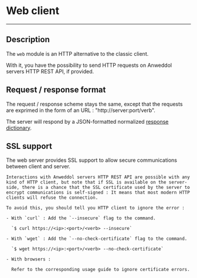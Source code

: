 # Web client

----

## Description

The `web` module is an HTTP alternative to the classic client. 

With it, you have the possibility to send HTTP requests on Anweddol servers
HTTP REST API, if provided.

## Request / response format

The request / response scheme stays the same, except that the requests are exprimed
in the form of an URL : "http://server:port/verb".

The server will respond by a JSON-formatted normalized [response dictionary](../core/communication.md).

## SSL support

The web server provides SSL support to allow secure communications between client and server.

```{warning}
Interactions with Anweddol servers HTTP REST API are possible with any kind of HTTP client, but note that if SSL is available on the server-side, there is a chance that the SSL certificate used by the server to encrypt communications is self-signed : It means that most modern HTTP clients will refuse the connection.

To avoid this, you should tell you HTTP client to ignore the error :

- With `curl` : Add the `--insecure` flag to the command.

  `$ curl https://<ip>:<port>/<verb> --insecure`

- With `wget` : Add the `--no-check-certificate` flag to the command.

  `$ wget https://<ip>:<port>/<verb> --no-check-certificate`

- With browsers : 

  Refer to the corresponding usage guide to ignore certificate errors.
```